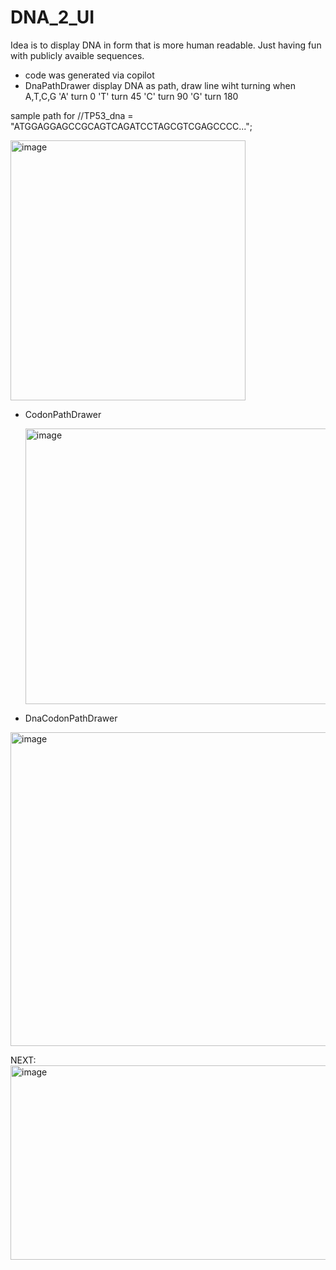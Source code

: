# DNA_2_UI

Idea is to display DNA in form that is more human readable.
Just having fun with publicly avaible sequences.
* code was generated via copilot
* DnaPathDrawer
  display DNA as path, draw line wiht turning when A,T,C,G 
            'A' turn 0
            'T' turn 45
            'C' turn 90
            'G' turn 180

sample path for //TP53_dna = "ATGGAGGAGCCGCAGTCAGATCCTAGCGTCGAGCCCC...";
           
<img width="376" height="416" alt="image" src="https://github.com/user-attachments/assets/7e0a2235-8bbb-410e-be46-ce3de16ca39b" />


* CodonPathDrawer

  
  <img width="838" height="441" alt="image" src="https://github.com/user-attachments/assets/9ea56a7c-7e46-4482-b4f9-ddf6d372d277" />



* DnaCodonPathDrawer

<img width="744" height="502" alt="image" src="https://github.com/user-attachments/assets/39835c8a-000b-4b70-ae77-0f046d48a351" />





  NEXT:
  <img width="527" height="311" alt="image" src="https://github.com/user-attachments/assets/2dc4ca77-740e-47fe-b3f2-982f3f6581ea" />



